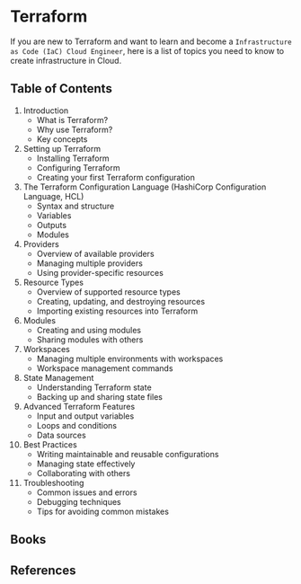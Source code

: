 # Terraform

If you are new to Terraform and want to learn and become a `Infrastructure as Code (IaC) Cloud Engineer`, here is a list of topics you need to know to create infrastructure in Cloud. 

## Table of Contents

1. Introduction
    - What is Terraform?
    - Why use Terraform?
    - Key concepts
1. Setting up Terraform
    - Installing Terraform
    - Configuring Terraform
    - Creating your first Terraform configuration
1. The Terraform Configuration Language (HashiCorp Configuration Language, HCL)
    - Syntax and structure
    - Variables
    - Outputs
    - Modules
1. Providers
    - Overview of available providers
    - Managing multiple providers
    - Using provider-specific resources
1. Resource Types
    - Overview of supported resource types
    - Creating, updating, and destroying resources
    - Importing existing resources into Terraform
1. Modules
    - Creating and using modules
    - Sharing modules with others
1. Workspaces
    - Managing multiple environments with workspaces
    - Workspace management commands
1. State Management
    - Understanding Terraform state
    - Backing up and sharing state files
1. Advanced Terraform Features
    - Input and output variables
    - Loops and conditions
    - Data sources
1. Best Practices
    - Writing maintainable and reusable configurations
    - Managing state effectively
    - Collaborating with others
1. Troubleshooting
    - Common issues and errors
    - Debugging techniques
    - Tips for avoiding common mistakes
  
## Books

## References